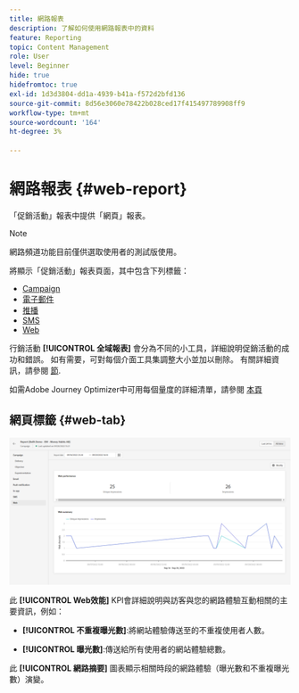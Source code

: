 ```yaml
---
title: 網路報表
description: 了解如何使用網路報表中的資料
feature: Reporting
topic: Content Management
role: User
level: Beginner
hide: true
hidefromtoc: true
exl-id: 1d3d3804-dd1a-4939-b41a-f572d2bfd136
source-git-commit: 8d56e3060e78422b028ced17f415497789908ff9
workflow-type: tm+mt
source-wordcount: '164'
ht-degree: 3%

---
```


# 網路報表 {#web-report}

「促銷活動」報表中提供「網頁」報表。

>[!NOTE]
>
>網路頻道功能目前僅供選取使用者的測試版使用。

將顯示「促銷活動」報表頁面，其中包含下列標籤：

* [Campaign](../reports/campaign-global-report.md#campaign-live)
* [電子郵件](../reports/campaign-global-report.md#email-live)
* [推播](../reports/campaign-global-report.md#push-live)
* [SMS](../reports/campaign-global-report.md#sms-live)
* [Web](#web-tab)

行銷活動 **[!UICONTROL 全域報表]** 會分為不同的小工具，詳細說明促銷活動的成功和錯誤。 如有需要，可對每個介面工具集調整大小並加以刪除。 有關詳細資訊，請參閱 [節](../reports/global-report.md#modify-dashboard).

如需Adobe Journey Optimizer中可用每個量度的詳細清單，請參閱 [本頁](../reports/global-report.md#list-of-components-global.md)

## 網頁標籤 {#web-tab}

![](assets/web-report.png)

此 **[!UICONTROL Web效能]** KPI會詳細說明與訪客與您的網路體驗互動相關的主要資訊，例如：

* **[!UICONTROL 不重複曝光數]**:將網站體驗傳送至的不重複使用者人數。

* **[!UICONTROL 曝光數]**:傳送給所有使用者的網站體驗總數。

此 **[!UICONTROL 網路摘要]** 圖表顯示相關時段的網路體驗（曝光數和不重複曝光數）演變。
